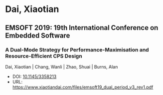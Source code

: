 # Dai, Xiaotian

## EMSOFT 2019: 19th International Conference on Embedded Software

### A Dual-Mode Strategy for Performance-Maximisation and Resource-Efficient CPS Design
Dai, Xiaotian | Chang, Wanli | Zhao, Shuai | Burns, Alan
* DOI: [10.1145/3358213](https://doi.org/10.1145/3358213)
* URL: <https://www.xiaotiandai.com/files/emsoft19_dual_period_v3_rev1.pdf>

